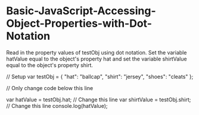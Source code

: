 # Basic-JavaScript-Accessing-Object-Properties-with-Dot-Notation
Read in the property values of testObj using dot notation. Set the variable hatValue equal to the object's property hat and set the variable shirtValue equal to the object's property shirt.

// Setup
var testObj = {
  "hat": "ballcap",
  "shirt": "jersey",
  "shoes": "cleats"
};

// Only change code below this line

var hatValue = testObj.hat;      // Change this line
var shirtValue = testObj.shirt;    // Change this line
console.log(hatValue);

